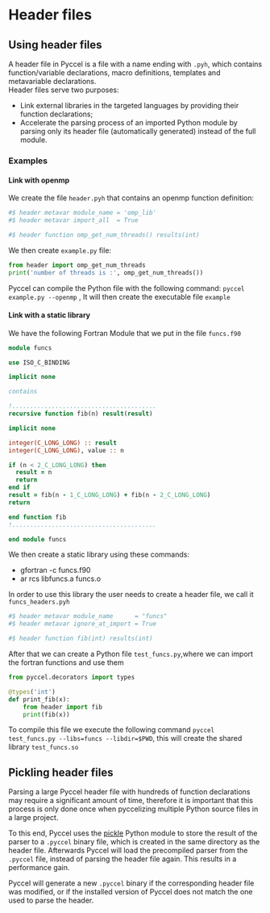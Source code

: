 # Header files

## Using header files

A header file in Pyccel is a file with a name ending with `.pyh`, which contains function/variable declarations, macro definitions, templates and metavariable declarations.\
Header files serve two purposes:
-   Link external libraries in the targeted languages by providing their function declarations;
-   Accelerate the parsing process of an imported Python module by parsing only its header file (automatically generated) instead of the full module.

### Examples
#### Link with openmp
We create the file `header.pyh` that contains an openmp function definition:

```python
#$ header metavar module_name = 'omp_lib'
#$ header metavar import_all  = True

#$ header function omp_get_num_threads() results(int)
```
We then create `example.py` file:

```python
from header import omp_get_num_threads
print('number of threads is :', omp_get_num_threads())
```
Pyccel can compile the Python file with the following command: `pyccel example.py --openmp`
, It will then create the executable file `example`
#### Link with a static library
We have the following Fortran Module that we put in the file `funcs.f90`  

```fortran
module funcs

use ISO_C_BINDING

implicit none

contains

!........................................
recursive function fib(n) result(result)

implicit none

integer(C_LONG_LONG) :: result
integer(C_LONG_LONG), value :: n

if (n < 2_C_LONG_LONG) then
  result = n
  return
end if
result = fib(n - 1_C_LONG_LONG) + fib(n - 2_C_LONG_LONG)
return

end function fib
!........................................

end module funcs
```

We then create a static library using these commands:
-   gfortran -c funcs.f90 
-   ar rcs libfuncs.a funcs.o

In order to use this library the user needs to create a header file, we call it  `funcs_headers.pyh`
```python
#$ header metavar module_name      = "funcs"
#$ header metavar ignore_at_import = True

#$ header function fib(int) results(int)
```
After that we can create a Python file `test_funcs.py`,where we can import the fortran functions and use them

```python
from pyccel.decorators import types

@types('int')
def print_fib(x):
    from header import fib
    print(fib(x))
```
To compile this file we execute the following command `pyccel test_funcs.py --libs=funcs --libdir=$PWD`, this will create the shared library `test_funcs.so`

## Pickling header files
Parsing a large Pyccel header file with hundreds of function declarations may require a significant amount of time, therefore it is important that this process is only done once when pyccelizing multiple Python source files in a large project.

To this end, Pyccel uses the [pickle](https://docs.python.org/3/library/pickle.html) Python module to store the result of the parser to a `.pyccel` binary file, which is created in the same directory as the header file.
Afterwards Pyccel will load the precompiled parser from the `.pyccel` file, instead of parsing the header file again.
This results in a performance gain.

Pyccel will generate a new `.pyccel` binary if the corresponding header file was modified, or if the installed version of Pyccel does not match the one used to parse the header.
